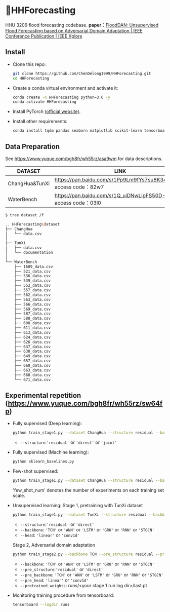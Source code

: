 # 🎉HHForecasting

HHU 3209 flood forecasting codebase.
**paper：**[FloodDAN: Unsupervised Flood Forecasting based on Adversarial Domain Adaptation | IEEE Conference Publication | IEEE Xplore](https://ieeexplore.ieee.org/document/9862723)


## Install

- Clone this repo:

    ```bash
    git clone https://github.com/ChenDelong1999/HHForecasting.git
    cd HHForecasting
    ```
  
- Create a conda virtual environment and activate it:

    ```bash
    conda create -n HHForecasting python=3.6 -y
    conda activate HHForecasting
    ```

- Install PyTorch [(official website)](https://pytorch.org/get-started/locally/).

- Install other requirements:
    ```bash
    conda install tqdm pandas seaborn matplotlib scikit-learn tensorboard -y
    ```

## Data Preparation

See https://www.yuque.com/bgh8fr/wh55rz/asa9wm for data descriptions.

| DATASET        | LINK                                                         |
| -------------- | ------------------------------------------------------------ |
| ChangHua&TunXi | https://pan.baidu.com/s/1Pp9Lm9fYs7su8K34SnTv2w <br/>access code：82w7 |
| WaterBench     | https://pan.baidu.com/s/1Q_uiDNwLipFS50D-8I_YiQ <br/>access code：03l0 |



```bash
$ tree dataset /f

.. HHForecasting\dataset
├── ChangHua
│   └── data.csv
│
├── TunXi
│   ├── data.csv
│   └── documentation
│       
└── WaterBench
    ├── 1609_data.csv
    ├── 521_data.csv
    ├── 536_data.csv
    ├── 539_data.csv
    ├── 552_data.csv
    ├── 557_data.csv
    ├── 562_data.csv
    ├── 563_data.csv
    ├── 566_data.csv
    ├── 569_data.csv
    ├── 587_data.csv
    ├── 588_data.csv
    ├── 608_data.csv
    ├── 611_data.csv
    ├── 613_data.csv
    ├── 624_data.csv
    ├── 626_data.csv
    ├── 637_data.csv
    ├── 638_data.csv
    ├── 649_data.csv
    ├── 657_data.csv
    ├── 660_data.csv
    ├── 663_data.csv
    ├── 668_data.csv
    └── 671_data.csv
```



## Experimental repetition (https://www.yuque.com/bgh8fr/wh55rz/sw64fp)

- Fully supervised (Deep learning):
  ```bash
  python train_stage1.py --dataset ChangHua --structure residual --backbone TCN --head conv1d
  ```
  - `--structure`:`'residual'` or `'direct'` or `'joint'`

- Fully supervised (Machine learning):
  ```bash
  python sklearn_baselines.py
  ```

- Few-shot supervised:
  ```bash
  python train_stage1.py --dataset ChangHua --structure residual --backbone TCN --head conv1d --few_shot_num 20 --batch_size 16 --N_EPOCH 1000
  ```
  'few_shot_num' denotes the number of experiments on each training set scale. 
  
- Unsupervised learning:
  Stage 1, pretraining with TunXi dataset
  ```bash
  python train_stage1.py --dataset TunXi --structure residual --backbone TCN --head conv1d
  ```
  - `--structure`:`'residual'` or `'direct'`
  - `--backbone`:  `'TCN'` or `'ANN'` or `'LSTM'` or `'GRU'` or `'RNN'` or `'STGCN'`
  - `--head`:  `'linear'` or `'conv1d'`

  Stage 2, Adversarial domain adaptation
  ```bash
  python train_stage2.py --backbone TCN --pre_structure residual --pre_backbone TCN --pre_head conv1d --pretrained_weights runs/<your pretraining run log dir>/last.pt
  ```
  - `--backbone`:  `'TCN'` or `'ANN'` or `'LSTM'` or `'GRU'` or `'RNN'` or `'STGCN'`
  - `--pre_structure`:`'residual'` or `'direct'`
  - `--pre_backbone`:  `'TCN'` or `'ANN'` or `'LSTM'` or `'GRU'` or `'RNN'` or `'STGCN'`
  - `--pre_head`:  `'linear'` or `'conv1d'`
  - `--pretrained_weights`:  runs/<your stage 1 run log dir>/last.pt

- Monitoring training procedure from tensorboard:
  
  ```bash
  tensorboard --logdir runs
  ```

